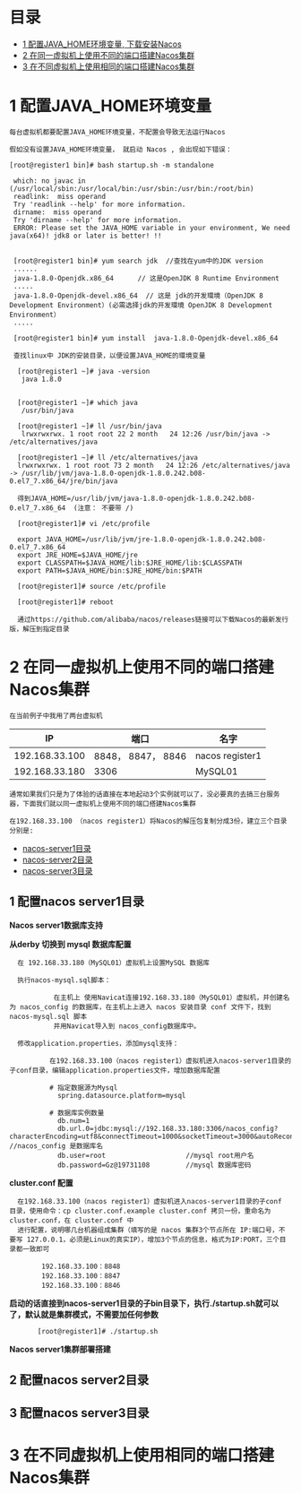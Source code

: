 # 目录
* [1 配置JAVA_HOME环境变量, 下载安装Nacos](#1-配置JAVA_HOME环境变量)
* [2 在同一虚拟机上使用不同的端口搭建Nacos集群](#2-在同一虚拟机上使用不同的端口搭建Nacos集群)
* [3 在不同虚拟机上使用相同的端口搭建Nacos集群](#3-在不同虚拟机上使用相同的端口搭建Nacos集群)

# 1 配置JAVA_HOME环境变量
   
    每台虚拟机都要配置JAVA_HOME环境变量，不配置会导致无法运行Nacos
  
    假如没有设置JAVA_HOME环境变量， 就启动 Nacos , 会出现如下错误：
   
    [root@register1 bin]# bash startup.sh -m standalone

     which: no javac in (/usr/local/sbin:/usr/local/bin:/usr/sbin:/usr/bin:/root/bin)
     readlink:  miss operand 
     Try 'readlink --help' for more information.
     dirname:  miss operand 
     Try 'dirname --help' for more information.
     ERROR: Please set the JAVA_HOME variable in your environment, We need java(x64)! jdk8 or later is better! !!
     
     
     [root@register1 bin]# yum search jdk  //查找在yum中的JDK version
     ......
     java-1.8.0-Openjdk.x86_64      // 这是OpenJDK 8 Runtime Environment
     .....
     java-1.8.0-Openjdk-devel.x86_64  // 这是 jdk的开发環境（OpenJDK 8 Development Environment）(必需选择jdk的开发環境 OpenJDK 8 Development Environment）
     .....
   
     [root@register1 bin]# yum install  java-1.8.0-Openjdk-devel.x86_64
     
     查找linux中 JDK的安装目录，以便设置JAVA_HOME的環境变量
     
      [root@register1 ~]# java -version
       java 1.8.0
      
      
      [root@register1 ~]# which java
       /usr/bin/java
      
      [root@register1 ~]# ll /usr/bin/java 
       lrwxrwxrwx. 1 root root 22 2 month   24 12:26 /usr/bin/java -> /etc/alternatives/java
       
      [root@register1 ~]# ll /etc/alternatives/java
      lrwxrwxrwx. 1 root root 73 2 month   24 12:26 /etc/alternatives/java -> /usr/lib/jvm/java-1.8.0-openjdk-1.8.0.242.b08-0.el7_7.x86_64/jre/bin/java 
      
      得到JAVA_HOME=/usr/lib/jvm/java-1.8.0-openjdk-1.8.0.242.b08-0.el7_7.x86_64  (注意： 不要带 /)
      
      [root@register1]# vi /etc/profile
      
      export JAVA_HOME=/usr/lib/jvm/jre-1.8.0-openjdk-1.8.0.242.b08-0.el7_7.x86_64         
      export JRE_HOME=$JAVA_HOME/jre
      export CLASSPATH=$JAVA_HOME/lib:$JRE_HOME/lib:$CLASSPATH
      export PATH=$JAVA_HOME/bin:$JRE_HOME/bin:$PATH
      
      [root@register1]# source /etc/profile
      
      [root@register1]# reboot

      通过https://github.com/alibaba/nacos/releases链接可以下载Nacos的最新发行版，解压到指定目录
 
# 2 在同一虚拟机上使用不同的端口搭建Nacos集群

    在当前例子中我用了两台虚拟机
    
IP|端口|名字|
--|---|--|
192.168.33.100 |8848， 8847， 8846|nacos register1|
192.168.33.180	|3306|MySQL01|


    通常如果我们只是为了体验的话直接在本地起动3个实例就可以了，没必要真的去搞三台服务器，下面我们就以同一虚拟机上使用不同的端口搭建Nacos集群  

    在192.168.33.100 （nacos register1）将Nacos的解压包复制分成3份，建立三个目录分别是:

 * [nacos-server1目录](#1-配置nacos-server1)
 * [nacos-server2目录](#2-配置nacos-server2)
 * [nacos-server3目录](#3-配置nacos-server3)
    
 ## 1 配置nacos server1目录
 
 **Nacos server1数据库支持**
 
   **从derby 切换到 mysql 数据库配置**   
   
      在 192.168.33.180（MySQL01）虚拟机上设置MySQL 数据库
      
      执行nacos-mysql.sql脚本：
      
               在主机上 使用Navicat连接192.168.33.180（MySQL01）虚拟机，并创建名为 nacos_config 的数据库，在主机上上进入 nacos 安装目录 conf 文件下，找到 nacos-mysql.sql 脚本
               并用Navicat导入到 nacos_config数据库中。
          
      修改application.properties，添加mysql支持：
      
              在192.168.33.100（nacos register1）虚拟机进入nacos-server1目录的子conf目录，编辑application.properties文件，增加数据库配置

              # 指定数据源为Mysql
                spring.datasource.platform=mysql

              # 数据库实例数量
                db.num=1
                db.url.0=jdbc:mysql://192.168.33.180:3306/nacos_config?characterEncoding=utf8&connectTimeout=1000&socketTimeout=3000&autoReconnect=true  //nacos_config 是数据库名
                db.user=root                    //mysql root用户名
                db.password=Gz@19731108         //mysql 数据库密码

   **cluster.conf 配置**
   
      在192.168.33.100（nacos register1）虚拟机进入nacos-server1目录的子conf 目录，使用命令：cp cluster.conf.example cluster.conf 拷贝一份，重命名为 cluster.conf，在 cluster.conf 中
      进行配置，说明哪几台机器组成集群（填写的是 nacos 集群3个节点所在 IP:端口号，不要写 127.0.0.1，必须是Linux的真实IP），增加3个节点的信息，格式为IP:PORT，三个目录都一致即可
      
            192.168.33.100：8848
            192.168.33.100：8847
            192.168.33.100：8846
      
   **启动的话直接到nacos-server1目录的子bin目录下，执行./startup.sh就可以了，默认就是集群模式，不需要加任何参数**
   
           [root@register1]# ./startup.sh
   
 **Nacos server1集群部署搭建**
 
 
 ## 2 配置nacos server2目录
 
 ## 3 配置nacos server3目录



# 3 在不同虚拟机上使用相同的端口搭建Nacos集群

